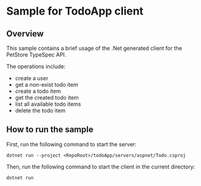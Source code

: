 # Sample for TodoApp client

## Overview

This sample contains a brief usage of the .Net generated client for the PetStore TypeSpec API.

The operations include:
- create a user
- get a non-exist todo item
- create a todo item
- get the created todo item
- list all available todo items
- delete the todo item

## How to run the sample

First, run the following command to start the server:
```
dotnet run --project <RepoRoot>/todoApp/servers/aspnet/Todo.csproj
```

Then, run the following command to start the client in the current directory:
```
dotnet run
```
